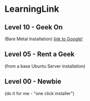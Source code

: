 # LearningLink

## Level 10 - Geek On
(Bare Metal Installation)
[link to Google!](http://google.com)

## Level 05 - Rent a Geek
(from a base Ubuntu Server installation)

## Level 00  - Newbie
(do it for me - "one click installer")
